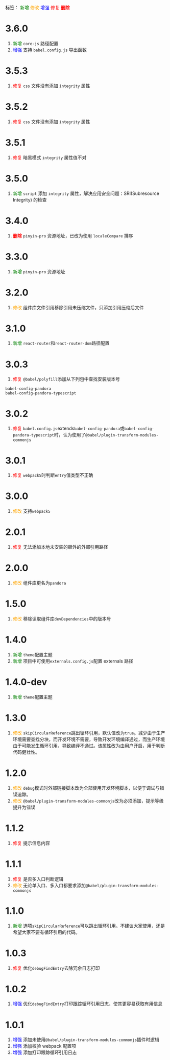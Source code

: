 标签：
<font color=green>新增</font>
<font color=orange>修改</font>
<font color=blue>增强</font>
<font color=red>修复</font>
<font color=red><strong>删除</strong></font>

# 3.6.0
1. <font color=green>新增</font> `core-js` 路径配置
2. <font color=blue>增强</font> 支持 `babel.config.js` 导出函数

# 3.5.3
1. <font color=red>修复</font> `css` 文件没有添加 `integrity` 属性

# 3.5.2
1. <font color=red>修复</font> `css` 文件没有添加 `integrity` 属性

# 3.5.1
1. <font color=red>修复</font> 暗黑模式 `integrity` 属性值不对

# 3.5.0
1. <font color=green>新增</font> `script` 添加 `integrity` 属性，解决应用安全问题：SRI(Subresource Integrity) 的检查

# 3.4.0
1. <font color=red><strong>删除</strong></font> `pinyin-pro` 资源地址，已改为使用 `localeCompare` 排序


# 3.3.0
1. <font color=green>新增</font> `pinyin-pro` 资源地址


# 3.2.0
1. <font color=orange>修改</font> 组件库文件引用移除引用未压缩文件，只添加引用压缩后文件


# 3.1.0
1. <font color=green>新增</font> `react-router`和`react-router-dom`路径配置


# 3.0.3
1. <font color=red>修复</font> `@babel/polyfill`添加从下列包中查找安装版本号
```
babel-config-pandora
babel-config-pandora-typescript
```


# 3.0.2
1. <font color=red>修复</font> `babel.config.js`extends`babel-config-pandora`或`babel-config-pandora-typescript`时，认为使用了`@babel/plugin-transform-modules-commonjs`


# 3.0.1
1. <font color=red>修复</font> `webpack5`时判断`entry`值类型不正确


# 3.0.0
1. <font color=orange>修改</font> 支持`webpack5`


# 2.0.1
1. <font color=red>修复</font> 无法添加本地未安装的额外的外部引用路径


# 2.0.0
1. <font color=orange>修改</font> 组件库更名为`pandora`


# 1.5.0
1. <font color=orange>修改</font> 移除读取组件库`devDependencies`中的版本号


# 1.4.0
1. <font color=green>新增</font> `theme`配置主题
2. <font color=green>新增</font> 项目中可使用`externals.config.js`配置 externals 路径


# 1.4.0-dev
1. <font color=green>新增</font> `theme`配置主题


# 1.3.0
1. <font color=orange>修改</font> `skipCircularReference`跳出循环引用，默认值改为`true`。减少由于生产环境需要查找分块，而开发环境不需要，导致开发环境编译通过，而生产环境由于可能发生循环引用，导致编译不通过。该属性改为由用户开启，用于判断代码健壮性。


# 1.2.0
1. <font color=orange>修改</font> `debug`模式时外部链接脚本改为全部使用开发环境脚本，以便于调试与错误追踪。
2. <font color=orange>修改</font> `@babel/plugin-transform-modules-commonjs`改为必须添加，提示等级提升为错误


# 1.1.2
1. <font color=red>修复</font> 提示信息内容  


# 1.1.1
1. <font color=red>修复</font> 是否多入口判断逻辑  
2. <font color=orange>修改</font> 无论单入口、多入口都要求添加`@babel/plugin-transform-modules-commonjs`  


# 1.1.0
1. <font color=green>新增</font> 选项`skipCircularReference`可以跳出循环引用。不建议大家使用，还是希望大家不要有循环引用的代码。  


# 1.0.3
1. <font color=red>修复</font> 优化`debugFindEntry`去除冗余日志打印


# 1.0.2
1. <font color=blue>增强</font> 优化`debugFindEntry`打印跟踪循环引用日志，使其更容易获取有用信息


# 1.0.1
1. <font color=blue>增强</font> 添加未使用`@babel/plugin-transform-modules-commonjs`插件时逻辑
2. <font color=blue>增强</font> 添加校验 webpack 配置项
3. <font color=blue>增强</font> 添加打印跟踪循环引用日志
